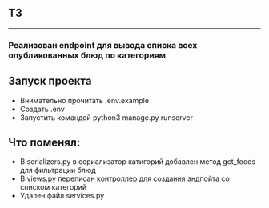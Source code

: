 ## ТЗ

---
### Реализован endpoint для вывода списка всех опубликованных блюд по категориям


## Запуск проекта 
- Внимательно прочитать .env.example
- Создать .env
- Запустить командой python3 manage.py runserver

## Что поменял:

- В serializers.py в сериализатор катигорий добавлен метод get_foods для фильтрации блюд
- В views.py переписан контроллер для создания эндпойта со списком категорий
- Удален файл services.py

